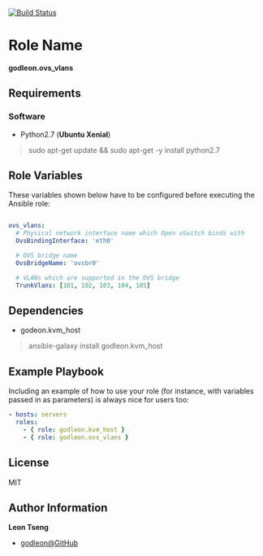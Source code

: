 [![Build Status](https://travis-ci.org/godleon/ansible-role-ovs_vlans.svg?branch=master)](https://travis-ci.org/godleon/ansible-role-ovs_vlans)


Role Name
=========

**godleon.ovs_vlans**

Requirements
------------

### Software

- Python2.7 (**Ubuntu Xenial**)
> sudo apt-get update && sudo apt-get -y install python2.7


Role Variables
--------------

These variables shown below have to be configured before executing the Ansible role:

```yml

ovs_vlans:
  # Physical network interface name which Open vSwitch binds with
  OvsBindingInterface: 'eth0'

  # OVS bridge name
  OvsBridgeName: 'ovsbr0'

  # VLANs which are supported in the OVS bridge
  TrunkVlans: [101, 102, 103, 104, 105]
```

Dependencies
------------

- godeon.kvm_host

> ansible-galaxy install godleon.kvm_host


Example Playbook
----------------

Including an example of how to use your role (for instance, with variables passed in as parameters) is always nice for users too:

```yml
- hosts: servers
  roles:
    - { role: godleon.kvm_host }
    - { role: godleon.ovs_vlans }
```

License
-------

MIT

Author Information
------------------

**Leon Tseng** 

-  [godleon@GitHub](https://github.com/godleon)
